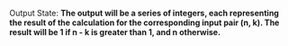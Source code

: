 Output State: **The output will be a series of integers, each representing the result of the calculation for the corresponding input pair (n, k). The result will be 1 if n - k is greater than 1, and n otherwise.**